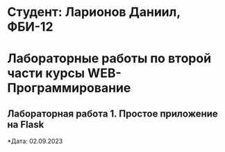 # Студент: Ларионов Даниил, ФБИ-12

# Лабораторные работы по второй части курсы WEB-Программирование

## Лабораторная работа 1. Простое приложение на Flask

*Дата: 02.09.2023
